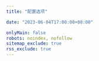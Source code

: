 ```yaml
---
title: "配置选项"

date: "2023-06-04T17:00:00+08:00"

onlyMain: false
robots: noindex, nofollow
sitemap_exclude: true
rss_exclude: true
---
```

